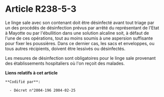 # Article R238-5-3

Le linge sale avec son contenant doit être désinfecté avant tout triage par un des procédés de désinfection prévus par arrêté
du représentant de l'Etat à Mayotte ou par l'ébullition dans une solution alcaline soit, à défaut de l'une de ces opérations,
tout au moins soumis à une aspersion suffisante pour fixer les poussières. Dans ce dernier cas, les sacs et enveloppes, ou
tous autres récipients, doivent être lessivés ou désinfectés.

Les mesures de désinfection sont obligatoires pour le linge sale provenant des établissements hospitaliers où l'on reçoit des
malades.

**Liens relatifs à cet article**

	**Codifié par**:

	  - Décret n°2004-196 2004-02-25
